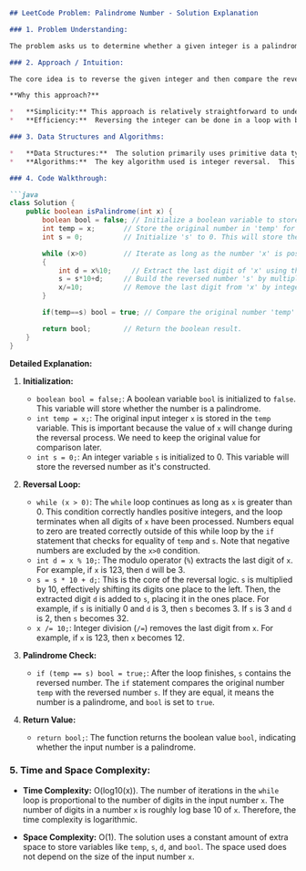 ```markdown
## LeetCode Problem: Palindrome Number - Solution Explanation

### 1. Problem Understanding:

The problem asks us to determine whether a given integer is a palindrome. A palindrome is a number that reads the same forwards and backward. For example, 121 is a palindrome, while 123 is not. Negative numbers are not considered palindromes.

### 2. Approach / Intuition:

The core idea is to reverse the given integer and then compare the reversed integer with the original integer. If they are the same, the original number is a palindrome.  A crucial optimization is to handle negative numbers and numbers ending with zero. Negative numbers are not palindromes. Numbers ending with zero are only palindromes if the number itself is zero. Reversing the entire number before comparing avoids issues that can arise with integer overflow for very large numbers.

**Why this approach?**

*   **Simplicity:** This approach is relatively straightforward to understand and implement.
*   **Efficiency:**  Reversing the integer can be done in a loop with basic arithmetic operations, making it efficient in terms of time complexity.

### 3. Data Structures and Algorithms:

*   **Data Structures:**  The solution primarily uses primitive data types like `int` and `boolean`. No complex data structures are needed.
*   **Algorithms:**  The key algorithm used is integer reversal.  This involves extracting digits from the original number and constructing the reversed number digit-by-digit.

### 4. Code Walkthrough:

```java
class Solution {
    public boolean isPalindrome(int x) {
        boolean bool = false; // Initialize a boolean variable to store the result. Default to false.
        int temp = x;       // Store the original number in 'temp' for later comparison.
        int s = 0;          // Initialize 's' to 0. This will store the reversed number.

        while (x>0)         // Iterate as long as the number 'x' is positive. We exclude negative numbers and stop when the number becomes 0.
        {
            int d = x%10;     // Extract the last digit of 'x' using the modulo operator (%).
            s = s*10+d;     // Build the reversed number 's' by multiplying it by 10 and adding the extracted digit 'd'. This effectively shifts the existing digits in 's' to the left and adds the new digit at the ones place.
            x/=10;          // Remove the last digit from 'x' by integer division (/).
        }

        if(temp==s) bool = true; // Compare the original number 'temp' with the reversed number 's'. If they are equal, set 'bool' to true, indicating that the number is a palindrome.

        return bool;        // Return the boolean result.
    }
}
```

**Detailed Explanation:**

1.  **Initialization:**
    *   `boolean bool = false;`: A boolean variable `bool` is initialized to `false`. This variable will store whether the number is a palindrome.
    *   `int temp = x;`:  The original input integer `x` is stored in the `temp` variable. This is important because the value of `x` will change during the reversal process. We need to keep the original value for comparison later.
    *   `int s = 0;`: An integer variable `s` is initialized to 0. This variable will store the reversed number as it's constructed.

2.  **Reversal Loop:**
    *   `while (x > 0)`: The `while` loop continues as long as `x` is greater than 0.  This condition correctly handles positive integers, and the loop terminates when all digits of `x` have been processed. Numbers equal to zero are treated correctly outside of this while loop by the `if` statement that checks for equality of `temp` and `s`. Note that negative numbers are excluded by the `x>0` condition.
    *   `int d = x % 10;`: The modulo operator (`%`) extracts the last digit of `x`.  For example, if `x` is 123, then `d` will be 3.
    *   `s = s * 10 + d;`: This is the core of the reversal logic.  `s` is multiplied by 10, effectively shifting its digits one place to the left. Then, the extracted digit `d` is added to `s`, placing it in the ones place.  For example, if `s` is initially 0 and `d` is 3, then `s` becomes 3.  If `s` is 3 and `d` is 2, then `s` becomes 32.
    *   `x /= 10;`: Integer division (`/=`) removes the last digit from `x`.  For example, if `x` is 123, then `x` becomes 12.

3.  **Palindrome Check:**
    *   `if (temp == s) bool = true;`: After the loop finishes, `s` contains the reversed number. The `if` statement compares the original number `temp` with the reversed number `s`. If they are equal, it means the number is a palindrome, and `bool` is set to `true`.

4.  **Return Value:**
    *   `return bool;`: The function returns the boolean value `bool`, indicating whether the input number is a palindrome.

### 5. Time and Space Complexity:

*   **Time Complexity:** O(log10(x)).  The number of iterations in the `while` loop is proportional to the number of digits in the input number `x`. The number of digits in a number `x` is roughly log base 10 of `x`. Therefore, the time complexity is logarithmic.

*   **Space Complexity:** O(1).  The solution uses a constant amount of extra space to store variables like `temp`, `s`, `d`, and `bool`. The space used does not depend on the size of the input number `x`.
